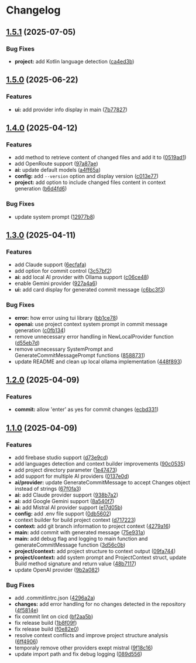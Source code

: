 # Changelog

## [1.5.1](https://github.com/wert2all/ai-commit/compare/v1.5.0...v1.5.1) (2025-07-05)


### Bug Fixes

* **project:** add Kotlin language detection ([ca4ed3b](https://github.com/wert2all/ai-commit/commit/ca4ed3b2702bf1e070c0ff340dfc373707ddc636))

## [1.5.0](https://github.com/wert2all/ai-commit/compare/v1.4.0...v1.5.0) (2025-06-22)


### Features

* **ui:** add provider info display in main ([7b77827](https://github.com/wert2all/ai-commit/commit/7b7782724d0053f9a0e387947115d49d49b5cab4))

## [1.4.0](https://github.com/wert2all/ai-commit/compare/v1.3.0...v1.4.0) (2025-04-12)


### Features

* add method to retrieve content of changed files and add it to ([0519ad1](https://github.com/wert2all/ai-commit/commit/0519ad1798a01b367c51d466ae01dcc472236350))
* add OpenRoute support ([97a87ae](https://github.com/wert2all/ai-commit/commit/97a87ae9d83c6ff40d24690914b7bb5e5cea65d9))
* **ai:** update default models ([a4ff65a](https://github.com/wert2all/ai-commit/commit/a4ff65a66beeeff61b7c02e19b6740a8c68f4be4))
* **config:** add `--version` option and display version ([c013e77](https://github.com/wert2all/ai-commit/commit/c013e77608641e91dda3ef92ed60f08c0d76356e))
* **project:** add option to include changed files content in context generation ([b6d4fd6](https://github.com/wert2all/ai-commit/commit/b6d4fd6ad8b37e1e059cae2f79d7a152a2bac8e5))


### Bug Fixes

* update system prompt ([12977b8](https://github.com/wert2all/ai-commit/commit/12977b8487405094807e878ab5ac1e97dc25d2b7))

## [1.3.0](https://github.com/wert2all/ai-commit/compare/v1.2.0...v1.3.0) (2025-04-11)


### Features

* add Claude support ([6ecfafa](https://github.com/wert2all/ai-commit/commit/6ecfafa3a48107d655e9ae8bba2bebcb33dc1cdf))
* add option for commit control ([3c57bf2](https://github.com/wert2all/ai-commit/commit/3c57bf2250e6d28ecde0b6d9add2575f7dd5afb9))
* **ai:** add local AI provider with Ollama support ([c06ce48](https://github.com/wert2all/ai-commit/commit/c06ce483c0064954119923c77d7392657990c041))
* enable Gemini provider ([927a4a6](https://github.com/wert2all/ai-commit/commit/927a4a6324bacfdacbd380312164ca1e02d93a58))
* **ui:** add card display for generated commit message ([c6bc3f3](https://github.com/wert2all/ai-commit/commit/c6bc3f3613615dc88bd08924a3b01693918f81b8))


### Bug Fixes

* **error:** how error using tui library ([bb1ce78](https://github.com/wert2all/ai-commit/commit/bb1ce78ca6d260a7d6d7e8603527a9eaf7b9082b))
* **openai:** use project context system prompt in commit message generation ([c0fb134](https://github.com/wert2all/ai-commit/commit/c0fb134ef6a092be5d37f9c7fbe69160ff08f8a9))
* remove unnecessary error handling in NewLocalProvider function ([d55eb7d](https://github.com/wert2all/ai-commit/commit/d55eb7ddecd46107a27e7117ec1e05a546766ba4))
* remove unnecessary SystemPrompt and GenerateCommitMessagePrompt functions ([8588731](https://github.com/wert2all/ai-commit/commit/8588731fad2e1d4ae1cb269cc20f837456d08f42))
* update README and clean up local ollama implementation ([448f893](https://github.com/wert2all/ai-commit/commit/448f893bbbeac6f2658f02abf95d0feee36d37bd))

## [1.2.0](https://github.com/wert2all/ai-commit/compare/v1.1.0...v1.2.0) (2025-04-09)


### Features

* **commit:** allow 'enter' as yes for commit changes ([ecbd331](https://github.com/wert2all/ai-commit/commit/ecbd331c48f77cd63af0835a826891b8c63a6692))

## [1.1.0](https://github.com/wert2all/ai-commit/compare/v1.0.0...v1.1.0) (2025-04-09)


### Features

* add firebase studio support ([d73e9cd](https://github.com/wert2all/ai-commit/commit/d73e9cddb37ee9b57fc81bb2cc2b98e723c8f112))
* add languages detection and context builder improvements ([90c0535](https://github.com/wert2all/ai-commit/commit/90c053523681e5cb168feafcbf1f53ad39add387))
* add project directory parameter ([1e47473](https://github.com/wert2all/ai-commit/commit/1e47473410da473076c7af0f2c4c9d84c612d580))
* add support for multiple AI providers ([0137e0d](https://github.com/wert2all/ai-commit/commit/0137e0dd48df1ae44c85dd4e50a40841965cddfc))
* **ai/provider:** update GenerateCommitMessage to accept Changes object instead of strings ([67f0fa3](https://github.com/wert2all/ai-commit/commit/67f0fa334123680754c3599a19ba42195d7705d5))
* **ai:** add Claude provider support ([938b7a2](https://github.com/wert2all/ai-commit/commit/938b7a2a9d142fb4db79b207d71e5b4e32291815))
* **ai:** add Google Gemini support ([8a540f7](https://github.com/wert2all/ai-commit/commit/8a540f7a89985e0336d1ec3db379dde5fa13d1f8))
* **ai:** add Mistral AI provider support ([e17d05b](https://github.com/wert2all/ai-commit/commit/e17d05b157acd43ee50eff0159d7b4173a18d78a))
* **config:** add .env file support ([0db5602](https://github.com/wert2all/ai-commit/commit/0db560294aec5c9f835b9fbe1b69e17ae6180f0b))
* context builder for build project context ([d717223](https://github.com/wert2all/ai-commit/commit/d7172230dadb79e5c8144d1891df24cae889571a))
* **context:** add git branch information to project context ([4279a16](https://github.com/wert2all/ai-commit/commit/4279a16a01769fc1838bad1887dcbd5d3d58aa8e))
* **main:** add commit with generated message ([75e931a](https://github.com/wert2all/ai-commit/commit/75e931a35f073d29612401f71a0350fe4741c8ac))
* **main:** add debug flag and logging to main function and generateCommitMessage function ([3d56c0b](https://github.com/wert2all/ai-commit/commit/3d56c0b5f7bdf57f9971643bb08c101d2abb4423))
* **project/context:** add project structure to context output ([09fa744](https://github.com/wert2all/ai-commit/commit/09fa744df6823bb69b05b1bb079213d2db039de3))
* **project/context:** add system prompt and ProjectContext struct, update Build method signature and return value ([48b7117](https://github.com/wert2all/ai-commit/commit/48b711730e4d7eaf9737ef3af50e5e1b529ddceb))
* update OpenAI provider ([9b2a082](https://github.com/wert2all/ai-commit/commit/9b2a08271cfce32510fffbd3d85669cc3b317177))


### Bug Fixes

* add .commitlintrc.json ([4296a2a](https://github.com/wert2all/ai-commit/commit/4296a2ab61a655ae9821eeb0b29516295c77a8b2))
* **changes:** add error handling for no changes detected in the repository ([4f5814e](https://github.com/wert2all/ai-commit/commit/4f5814e2ce761a91796a7f12ade3036118f6efd9))
* fix commit lint on cicd ([bf2aa5b](https://github.com/wert2all/ai-commit/commit/bf2aa5bf7594b1e6b2b97e4ef9a6fcd3fb6c14f6))
* fix release build ([1b8f09f](https://github.com/wert2all/ai-commit/commit/1b8f09f2a17c71c4489a26bd27715b9255e93679))
* fix release build ([f0e82e0](https://github.com/wert2all/ai-commit/commit/f0e82e0688cc85633c77e301162818377d25a634))
* resolve context conflicts and improve project structure analysis ([6ff4906](https://github.com/wert2all/ai-commit/commit/6ff4906769b6dbd774ce4270ca9c69d1e5cdb4c0))
* temporaly remove other providers exept mistral ([9f18c16](https://github.com/wert2all/ai-commit/commit/9f18c16e42444b81a05eea94259d68a1ece3f344))
* update import path and fix debug logging ([089d556](https://github.com/wert2all/ai-commit/commit/089d556342aa4d60bc085d1f0698dae10f9c0381))
